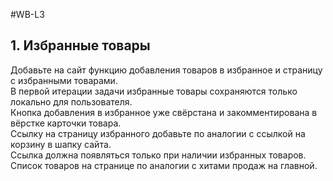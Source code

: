 #WB-L3

## 1. Избранные товары

Добавьте на сайт функцию добавления товаров в избранное и страницу с избранными товарами. <br />
В первой итерации задачи избранные товары сохраняются только локально для пользователя.<br />
Кнопка добавления в избранное уже свёрстана и закомментирована в вёрстке карточки товара. <br />
Ссылку на страницу избранного добавьте по аналогии с ссылкой на корзину в шапку сайта.<br />
Ссылка должна появляться только при наличии избранных товаров. Список товаров на странице по аналогии с хитами продаж на главной. <br />


